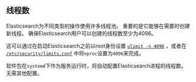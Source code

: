 ## 线程数

Elasticsearch为不同类型的操作使用许多线程池。 重要的是它能够在需要时创建新线程。 确保Elasticsearch用户可以创建的线程数至少为4096。

这可以通过在启动Elasticsearch之前以root身份设置 [`ulimit -n 4096`](../../02-Set-up-Elasticsearch/Important-System-Configuration/Configuring-system-settings.md#`ulimit`) ，或者在 [`/etc/security/limits.conf`](../../02-Set-up-Elasticsearch/Important-System-Configuration/Configuring-system-settings.md#`/etc/security/limits_conf`) 中将`nproc`设置为`4096`来完成。

软件包在`systemd`下作为服务运行时，将自动配置Elasticsearch进程的线程数。 无需其他配置。

